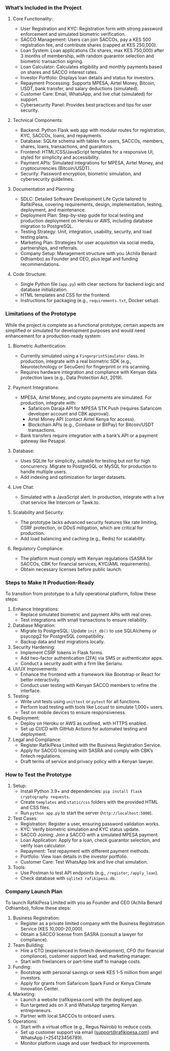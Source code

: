 ### What’s Included in the Project
1. Core Functionality:
   - User Registration and KYC: Registration form with strong password enforcement and simulated biometric verification.
   - SACCO Management: Users can join SACCOs, pay a KES 500 registration fee, and contribute shares (capped at KES 250,000).
   - Loan System: Loan applications (3x shares, max KES 750,000) after 3 months of membership, with random guarantor selection and biometric transaction signing.
   - Loan Calculator: Calculates eligibility and monthly payments based on shares and SACCO interest rates.
   - Investor Portfolio: Displays loan details and status for investors.
   - Repayment Processing: Supports MPESA, Airtel Money, Bitcoin, USDT, bank transfer, and salary deductions (simulated).
   - Customer Care: Email, WhatsApp, and live chat (simulated) for support.
   - Cybersecurity Panel: Provides best practices and tips for user security.

2. Technical Components:
   - Backend: Python Flask web app with modular routes for registration, KYC, SACCOs, loans, and repayments.
   - Database: SQLite schema with tables for users, SACCOs, members, shares, loans, transactions, and guarantors.
   - Frontend: HTML/CSS/JavaScript templates for a responsive UI, styled for simplicity and accessibility.
   - Payment APIs: Simulated integrations for MPESA, Airtel Money, and cryptocurrencies (Bitcoin/USDT).
   - Security: Password encryption, biometric simulation, and cybersecurity guidelines.

3. Documentation and Planning:
   - SDLC: Detailed Software Development Life Cycle tailored to RafikiPesa, covering requirements, design, implementation, testing, deployment, and maintenance.
   - Deployment Plan: Step-by-step guide for local testing and production deployment on Heroku or AWS, including database migration to PostgreSQL.
   - Testing Strategy: Unit, integration, usability, security, and load testing plans.
   - Marketing Plan: Strategies for user acquisition via social media, partnerships, and referrals.
   - Company Setup: Management structure with you (Achila Benard Odhiambo) as Founder and CEO, plus legal and funding recommendations.

4. Code Structure:
   - Single Python file (`app.py`) with clear sections for backend logic and database initialization.
   - HTML templates and CSS for the frontend.
   - Instructions for packaging (e.g., `requirements.txt`, Docker setup).

### Limitations of the Prototype
While the project is complete as a functional prototype, certain aspects are simplified or simulated for development purposes and would need enhancement for a production-ready system:

1. Biometric Authentication:
   - Currently simulated using a `FingerprintSimulator` class. In production, integrate with a real biometric SDK (e.g., Neurotechnology or SecuGen) for fingerprint or iris scanning.
   - Requires hardware integration and compliance with Kenyan data protection laws (e.g., Data Protection Act, 2019).

2. Payment Integrations:
   - MPESA, Airtel Money, and crypto payments are simulated. For production, integrate with:
     - Safaricom Daraja API for MPESA STK Push (requires Safaricom developer account and CBK approval).
     - Airtel Money API (contact Airtel Kenya for access).
     - Blockchain APIs (e.g., Coinbase or BitPay) for Bitcoin/USDT transactions.
   - Bank transfers require integration with a bank’s API or a payment gateway like Pesapal.

3. Database:
   - Uses SQLite for simplicity, suitable for testing but not for high concurrency. Migrate to PostgreSQL or MySQL for production to handle multiple users.
   - Add indexing and optimization for larger datasets.

4. Live Chat:
   - Simulated with a JavaScript alert. In production, integrate with a live chat service like Intercom or Tawk.to.

5. Scalability and Security:
   - The prototype lacks advanced security features like rate limiting, CSRF protection, or DDoS mitigation, which are critical for production.
   - Add load balancing and caching (e.g., Redis) for scalability.

6. Regulatory Compliance:
   - The platform must comply with Kenyan regulations (SASRA for SACCOs, CBK for financial services, KYC/AML requirements).
   - Obtain necessary licenses before public launch.
### Steps to Make It Production-Ready
To transition from prototype to a fully operational platform, follow these steps:
1. Enhance Integrations:
   - Replace simulated biometric and payment APIs with real ones.
   - Test integrations with small transactions to ensure reliability.
2. Database Migration:
   - Migrate to PostgreSQL: Update `init_db()` to use SQLAlchemy or psycopg2 for PostgreSQL compatibility.
   - Backup data and test migrations locally.
3. Security Hardening:
   - Implement CSRF tokens in Flask forms.
   - Add two-factor authentication (2FA) via SMS or authenticator apps.
   - Conduct a security audit with a firm like Serianu.
4. UI/UX Improvements:
   - Enhance the frontend with a framework like Bootstrap or React for better interactivity.
   - Conduct user testing with Kenyan SACCO members to refine the interface.
5. Testing:
   - Write unit tests using `unittest` or `pytest` for all functions.
   - Perform load testing with tools like Locust to simulate 1,000+ users.
   - Test on mobile devices to ensure responsiveness.
6. Deployment:
   - Deploy on Heroku or AWS as outlined, with HTTPS enabled.
   - Set up CI/CD with GitHub Actions for automated testing and deployment.
7. Legal and Compliance:
   - Register RafikiPesa Limited with the Business Registration Service.
   - Apply for SACCO licensing with SASRA and comply with CBK’s fintech regulations.
   - Draft terms of service and privacy policy with a Kenyan lawyer.

### How to Test the Prototype
1. Setup:
   - Install Python 3.9+ and dependencies: `pip install flask cryptography requests`.
   - Create `templates` and `static/css` folders with the provided HTML and CSS files.
   - Run `python app.py` to start the server (`http://localhost:5000`).
2. Test Cases:
   - Registration: Register a user, ensuring password validation works.
   - KYC: Verify biometric simulation and KYC status update.
   - SACCO Joining: Join a SACCO with a simulated MPESA payment.
   - Loan Application: Apply for a loan, check guarantor selection, and verify loan calculator.
   - Repayment: Test repayment with different payment methods.
   - Portfolio: View loan details in the investor portfolio.
   - Customer Care: Test WhatsApp link and live chat simulation.
3. Tools:
   - Use Postman to test API endpoints (e.g., `/register`, `/apply_loan`).
   - Check database with `sqlite3 rafikipesa.db`.

### Company Launch Plan
To launch RafikiPesa Limited with you as Founder and CEO (Achila Benard Odhiambo), follow these steps:
1. Business Registration:
   - Register as a private limited company with the Business Registration Service (KES 10,000-20,000).
   - Obtain a SACCO license from SASRA (consult a lawyer for compliance).
2. Team Building:
   - Hire a CTO (experienced in fintech development), CFO (for financial compliance), customer support lead, and marketing manager.
   - Start with freelancers or part-time staff to manage costs.
3. Funding:
   - Bootstrap with personal savings or seek KES 1-5 million from angel investors.
   - Apply for grants from Safaricom Spark Fund or Kenya Climate Innovation Center.
4. Marketing:
   - Launch a website (rafikipesa.com) with the deployed app.
   - Run targeted ads on X and WhatsApp targeting Kenyan entrepreneurs.
   - Partner with local SACCOs to onboard users.
5. Operations:
   - Start with a virtual office (e.g., Regus Nairobi) to reduce costs.
   - Set up customer support via email (support@rafikipesa.com) and WhatsApp (+254123456789).
   - Monitor platform usage and user feedback for improvements.
